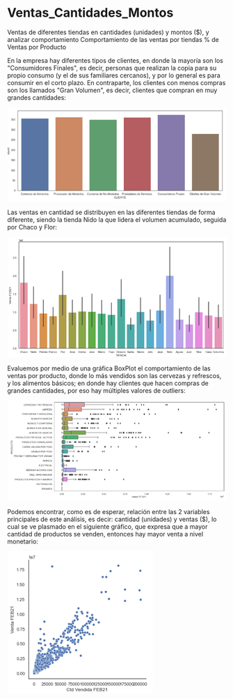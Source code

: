 # Ventas_Cantidades_Montos
Ventas de diferentes tiendas en cantidades (unidades) y montos ($), y analizar comportamiento
Comportamiento de las ventas por tiendas
% de Ventas por Producto

En la empresa hay diferentes tipos de clientes, en donde la mayoría son los "Consumidores Finales", es decir, personas que realizan la copia para su propio consumo (y el de sus familiares cercanos), y por lo general es para consumir en el corto plazo. En contraparte, los clientes con menos compras son los llamados "Gran Volumen", es decir, clientes que compran en muy grandes cantidades:

![Gráfico de Ventas por Tipo de Cliente](https://github.com/vittoriadelsignore/Ventas_Cantidades_Montos/blob/master/Cantidad%20por%20tipos%20de%20clientes.png)

Las ventas en cantidad se distribuyen en las diferentes tiendas de forma diferente, siendo la tienda Nido la que lidera el volumen acumulado, seguida por Chaco y Flor:

![Gráfico de Ventas por Tienda](https://github.com/vittoriadelsignore/Ventas_Cantidades_Montos/blob/master/Venta%20por%20Tienda.png)

Evaluemos por medio de una gráfica BoxPlot el comportamiento de las ventas por producto, donde lo más vendidos son las cervezas y refrescos, y los alimentos básicos; en donde hay clientes que hacen compras de grandes cantidades, por eso hay múltiples valores de outliers:

![Gráfico de Ventas por Producto](https://github.com/vittoriadelsignore/Ventas_Cantidades_Montos/blob/master/Boxplot%20Producto.png)

Podemos encontrar, como es de esperar, relación entre las 2 variables principales de este análisis, es decir: cantidad (unidades) y ventas ($), lo cual se ve plasmado en el siguiente gráfico, que expresa que a mayor cantidad de productos se venden, entonces hay mayor venta a nivel monetario:

![Gráfico de Relación Cantidad y Ventas](https://github.com/vittoriadelsignore/Ventas_Cantidades_Montos/blob/master/Cantidad%20vs%20Venta%20Feb21.png)
